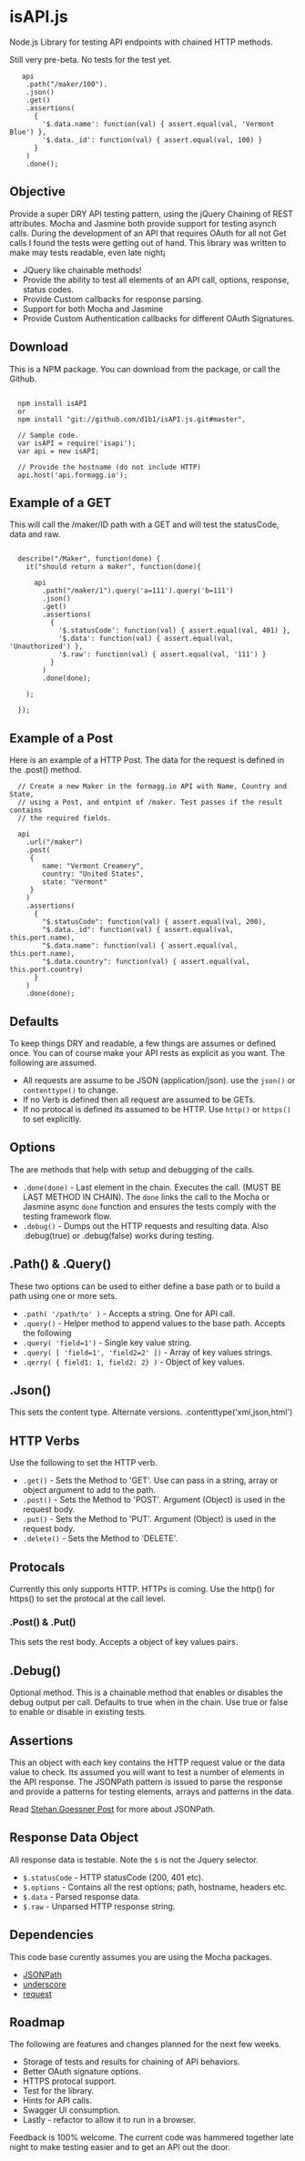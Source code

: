 isAPI.js
========

Node.js Library for testing API endpoints with chained HTTP methods.

Still very pre-beta. No tests for the test yet.

```
   api
    .path("/maker/100").
    .json()
    .get()
    .assertions(
      { 
        '$.data.name': function(val) { assert.equal(val, 'Vermont Blue') },
        '$.data._id': function(val) { assert.equal(val, 100) }
      }
    )
    .done();
```

## Objective
Provide a super DRY API testing pattern, using the jQuery Chaining of REST attributes. Mocha
and Jasmine both provide support for testing asynch calls. During the development of an API
that requires OAuth for all not Get calls I found the tests were getting out of hand. This
library was written to make may tests readable, even late night¡

*  JQuery like chainable methods!
*  Provide the ability to test all elements of an API call, options, response, status codes.
*  Provide Custom callbacks for response parsing.
*  Support for both Mocha and Jasmine
*  Provide Custom Authentication callbacks for different OAuth Signatures.

## Download
This is a NPM package. You can download from the package, or call the Github.

```

  npm install isAPI
  or 
  npm install "git://github.com/d1b1/isAPI.js.git#master",

  // Sample code.
  var isAPI = require('isapi');
  var api = new isAPI;

  // Provide the hostname (do not include HTTP)
  api.host('api.formagg.io');

```

## Example of a GET
This will call the /maker/ID path with a GET and will test the statusCode, data and raw.

```

  describe("/Maker", function(done) {   
    it("should return a maker", function(done){

      api
        .path("/maker/1").query('a=111').query('b=111')
        .json()
        .get()
        .assertions(
          { 
            '$.statusCode': function(val) { assert.equal(val, 401) },
            '$.data': function(val) { assert.equal(val, 'Unauthorized') },
            '$.raw': function(val) { assert.equal(val, '111') }
          }
        )
        .done(done);

    );

  });

```

## Example of a Post
Here is an example of a HTTP Post. The data for the request is defined in the .post() method.

```
  // Create a new Maker in the formagg.io API with Name, Country and State,
  // using a Post, and entpint of /maker. Test passes if the result contains
  // the required fields.

  api
    .url("/maker")
    .post( 
     {
        name: "Vermont Creamery",
        country: "United States",
        state: "Vermont"
     }
    )
    .assertions(
      {
        "$.statusCode": function(val) { assert.equal(val, 200),
        "$.data._id": function(val) { assert.equal(val, this.port.name), 
        "$.data.name": function(val) { assert.equal(val, this.port.name),
        "$.data.country": function(val) { assert.equal(val, this.port.country)
      }
    )
    .done(done);

```

## Defaults
To keep things DRY and readable, a few things are assumes or defined once. You can of course
make your API rests as explicit as you want. The following are assumed.

*  All requests are assume to be JSON (application/json). use the `json()` or `contenttype()` to change.
*  If no Verb is defined then all request are assumed to be GETs.
*  If no protocal is defined its assumed to be HTTP. Use `http()` or `https()` to set explicitly.

## Options
The are methods that help with setup and debugging of the calls. 

*  `.done(done)` - Last element in the chain. Executes the call. (MUST BE LAST METHOD IN CHAIN). The `done` links the call
to the Mocha or Jasmine async `done` function and ensures the tests comply with the testing framework flow.
*  `.debug()` - Dumps out the HTTP requests and resulting data. Also .debug(true) or .debug(false) works during testing.

## .Path() & .Query()
These two options can be used to either define a base path or to build a path using one or more sets.

*  `.path( '/path/to' )` - Accepts a string. One for API call. 
*  `.query()` - Helper method to append values to the base path. Accepts the following
*  `.query( 'field=1')` - Single key value string.
*  `.query( [ 'field=1', 'field2=2' ])` - Array of key values strings.
*  `.qerry( { field1: 1, field2: 2} )` - Object of key values.

## .Json() 
This sets the content type. Alternate versions. .contenttype('xml,json,html')

## HTTP Verbs
Use the following to set the HTTP verb.

*  `.get()` - Sets the Method to 'GET'. Use can pass in a string, array or object argument to add to the path.
*  `.post()` - Sets the Method to 'POST'. Argument (Object) is used in the request body.
*  `.put()` - Sets the Method to 'PUT'. Argument (Object) is used in the request body.
*  `.delete()` - Sets the Method to 'DELETE'.

## Protocals
Currently this only supports HTTP. HTTPs is coming. Use the http() for https() to set the protocal at the call level.

### .Post() & .Put()
This sets the rest body. Accepts a object of key values pairs.

## .Debug()
Optional method. This is a chainable method that enables or disables the debug output per call. Defaults to true when in the chain. 
Use true or false to enable or disable in existing tests. 

## Assertions
This an object with each key contains the HTTP request value or the data value to check. Its assumed you will
want to test a number of elements in the API response. The JSONPath pattern is issued to parse the response
and provide a patterns for testing elements, arrays and patterns in the data.

Read [Stehan.Goessner Post](http://goessner.net/articles/JsonPath/) for more about JSONPath.

## Response Data Object
All response data is testable. Note the `$` is not the Jquery selector.

*  `$.statusCode` - HTTP statusCode (200, 401 etc).
*  `$.options` - Contains all the rest options; path, hostname, headers etc.
*  `$.data` - Parsed response data.
*  `$.raw` - Unparsed HTTP response string.

## Dependencies
This code base curently assumes you are using the Mocha packages.

*  [JSONPath](https://npmjs.org/package/JSONPath)
*  [underscore](https://npmjs.org/package/underscore)
*  [request](https://npmjs.org/package/request)

## Roadmap
The following are features and changes planned for the next few weeks.

*  Storage of tests and results for chaining of API behaviors.
*  Better OAuth signature options.
*  HTTPS protocal support.
*  Test for the library.
*  Hints for API calls.
*  Swagger UI consumption.
*  Lastly - refactor to allow it to run in a browser.

Feedback is 100% welcome. The current code was hammered together late night to 
make testing easier and to get an API out the door.

